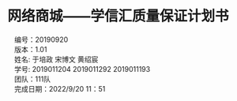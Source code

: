 

# 网络商城——学信汇质量保证计划书 #
&emsp;编号：20190920  
&emsp;版本：1.01  
&emsp;姓名: 于培政 宋博文 黄绍宸  
&emsp;学号: 2019011204 2019011292 2019011193  
&emsp;团队：111队  
&emsp;完成日期：2022/9/20 11：51
